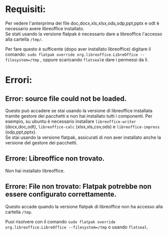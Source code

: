 # Requisiti:

Per vedere l'anterprima dei file doc,docx,xls,xlsx,ods,odp,ppt,pptx e odt è necessario avere libreoffice installato.  
Se stati usando la versione flatpak è necessario dare a libreoffice l'accesso alla cartella `/tmp/`.

Per fare questo è sufficente (dopo aver installato libreoffice) digitare il comando: `sudo flatpak override org.libreoffice.LibreOffice --filesystem=/tmp` , oppure scaricando `flatseal`e dare i permessi da lì.



# Errori:

## Error: source file could not be loaded.


Questo può accadere se stai usando la versione di libreoffice installata tramite gestore dei pacchetti e non hai installato tutti i componenti.
Per esempio, su ubuntu è necessario installare `libreoffice-writer` (docx,doc,odt), `libreoffice-calc` (xlsx,xls,csv,ods) e `libreoffice-impress` (odp,ppt,pptx).  
Se stai usando la versione flatpak, assicurati di non aver installato anche la versione del gestore dei pacchetti.

## Errore: Libreoffice non trovato.

Non hai installato libreoffice.


## Errore: File non trovato: Flatpak potrebbe non essere configurato correttamente.

Questo accade quando la versione flatpak di libreoffice non ha accesso alla cartella `/tmp`.

Puoi risolvere con il comando `sudo flatpak override org.libreoffice.LibreOffice --filesystem=/tmp` o usando `flatseal`.








